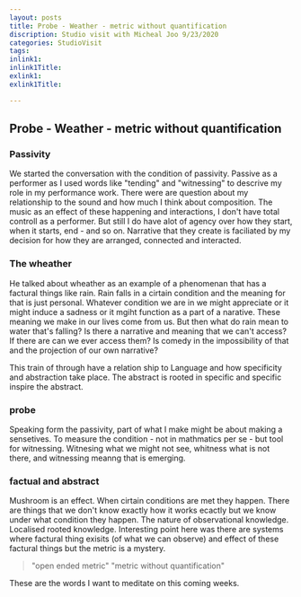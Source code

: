 ```yaml
---
layout: posts
title: Probe - Weather - metric without quantification
discription: Studio visit with Micheal Joo 9/23/2020
categories: StudioVisit
tags: 
inlink1: 
inlink1Title:
exlink1: 
exlink1Title: 

---
```



## Probe - Weather - metric without quantification


### Passivity

We started the conversation with the condition of passivity. Passive as a performer as I used words like "tending" and "witnessing" to descrive my role in my performance work. There were are question about my relationship to the sound and how much I think about composition. The music as an effect of these happening and interactions, I don't have total controll as a performer. But still I do have alot of agency over how they start, when it starts, end - and so on. Narrative that they create is faciliated by my decision for how they are arranged, connected and interacted. 

### The wheather 

He talked about wheather as an example of a phenomenan that has a factural things like rain. Rain falls in a cirtain condition and the meaning for that is just personal. Whatever condition we are in we might appreciate or it might induce a sadness or it mgiht function as a part of a narative. These meaning we make in our lives come from us. But then what do rain mean to water that's falling? Is there a narrative and meaning that we can't access? If there are can we ever access them? Is comedy in the impossibility of that and the projection of our own narrative?

This train of through have a relation ship to Language and how specificity and abstraction take place. The abstract is rooted in specific and specific inspire the abstract. 


### probe

Speaking form the passivity, part of what I make might be about making a sensetives. To measure the condition - not in mathmatics per se - but tool for witnessing. Witnesing what we might not see, whitness what is not there, and witnessing meanng that is emerging. 


### factual and abstract

Mushroom is an effect. When cirtain conditions are met they happen. There are things that we don't know exactly how it works ecactly but we know under what condition they happen. The nature of observational knowledge. Localised rooted knowledge. Interesting point here was there are systems where factural thing exisits (of what we can observe) and effect of these factural things but the metric is a mystery.

>"open ended metric"
>"metric without quantification"

These are the words I want to meditate on this coming weeks. 

